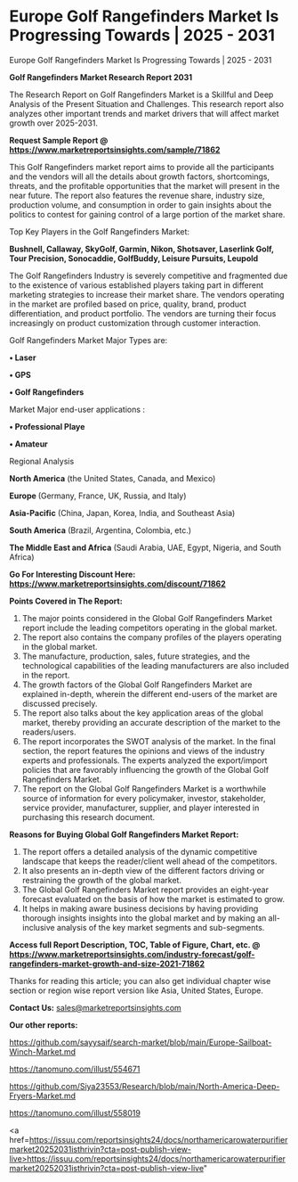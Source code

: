 # Europe Golf Rangefinders Market Is Progressing Towards | 2025 - 2031
Europe Golf Rangefinders Market Is Progressing Towards | 2025 - 2031

<strong>Golf Rangefinders Market Research Report 2031</strong>

The Research Report on Golf Rangefinders Market is a Skillful and Deep Analysis of the Present Situation and Challenges. This research report also analyzes other important trends and market drivers that will affect market growth over 2025-2031.

<strong>Request Sample Report @ <a href=https://www.marketreportsinsights.com/sample/71862>https://www.marketreportsinsights.com/sample/71862</a></strong>

This Golf Rangefinders market report aims to provide all the participants and the vendors will all the details about growth factors, shortcomings, threats, and the profitable opportunities that the market will present in the near future. The report also features the revenue share, industry size, production volume, and consumption in order to gain insights about the politics to contest for gaining control of a large portion of the market share.

Top Key Players in the Golf Rangefinders Market:

<strong>Bushnell, Callaway, SkyGolf, Garmin, Nikon, Shotsaver, Laserlink Golf, Tour Precision, Sonocaddie, GolfBuddy, Leisure Pursuits, Leupold</strong>

The Golf Rangefinders Industry is severely competitive and fragmented due to the existence of various established players taking part in different marketing strategies to increase their market share. The vendors operating in the market are profiled based on price, quality, brand, product differentiation, and product portfolio. The vendors are turning their focus increasingly on product customization through customer interaction.

Golf Rangefinders Market Major Types are:

<strong>• Laser

• GPS

• Golf Rangefinders</strong>

Market Major end-user applications :

<strong>• Professional Playe

• Amateur</strong>

Regional Analysis

</u><strong><b>North America</b></strong> (the United States, Canada, and Mexico)

<strong><b>Europe </b></strong>(Germany, France, UK, Russia, and Italy)

<strong><b>Asia-Pacific</b></strong> (China, Japan, Korea, India, and Southeast Asia)

<strong><b>South America</b></strong> (Brazil, Argentina, Colombia, etc.)

<strong><b>The Middle East and Africa</b></strong> (Saudi Arabia, UAE, Egypt, Nigeria, and South Africa)

<strong>Go For Interesting Discount Here: <a href=https://www.marketreportsinsights.com/discount/71862>https://www.marketreportsinsights.com/discount/71862</a></strong>

<strong>Points Covered in The Report:</strong>
<ol>
  <li>The major points considered in the Global Golf Rangefinders Market report include the leading competitors operating in the global market.</li>
  <li>The report also contains the company profiles of the players operating in the global market.</li>
  <li>The manufacture, production, sales, future strategies, and the technological capabilities of the leading manufacturers are also included in the report.</li>
  <li>The growth factors of the Global Golf Rangefinders Market are explained in-depth, wherein the different end-users of the market are discussed precisely.</li>
  <li>The report also talks about the key application areas of the global market, thereby providing an accurate description of the market to the readers/users.</li>
  <li>The report incorporates the SWOT analysis of the market. In the final section, the report features the opinions and views of the industry experts and professionals. The experts analyzed the export/import policies that are favorably influencing the growth of the Global Golf Rangefinders Market.</li>
  <li>The report on the Global Golf Rangefinders Market is a worthwhile source of information for every policymaker, investor, stakeholder, service provider, manufacturer, supplier, and player interested in purchasing this research document.</li>
</ol>
<strong>Reasons for Buying Global Golf Rangefinders Market Report:</strong>

<ol>
  <li>The report offers a detailed analysis of the dynamic competitive landscape that keeps the reader/client well ahead of the competitors.</li>
  <li>It also presents an in-depth view of the different factors driving or restraining the growth of the global market.</li>
  <li>The Global Golf Rangefinders Market report provides an eight-year forecast evaluated on the basis of how the market is estimated to grow.</li>
  <li>It helps in making aware business decisions by having providing thorough insights insights into the global market and by making an all-inclusive analysis of the key market segments and sub-segments.</li>
</ol>
<strong>Access full Report Description, TOC, Table of Figure, Chart, etc. @ <a href=https://www.marketreportsinsights.com/industry-forecast/golf-rangefinders-market-growth-and-size-2021-71862>https://www.marketreportsinsights.com/industry-forecast/golf-rangefinders-market-growth-and-size-2021-71862</a></strong>


Thanks for reading this article; you can also get individual chapter wise section or region wise report version like Asia, United States, Europe.

<strong>Contact Us:</strong>
sales@marketreportsinsights.com

<strong>Our other reports:</strong>

<a href=https://github.com/sayysaif/search-market/blob/main/Europe-Sailboat-Winch-Market.md>https://github.com/sayysaif/search-market/blob/main/Europe-Sailboat-Winch-Market.md</a>

<a href=https://tanomuno.com/illust/554671>https://tanomuno.com/illust/554671</a>

<a href=https://github.com/Siya23553/Research/blob/main/North-America-Deep-Fryers-Market.md>https://github.com/Siya23553/Research/blob/main/North-America-Deep-Fryers-Market.md</a>

<a href=https://tanomuno.com/illust/558019>https://tanomuno.com/illust/558019</a>

<a href=https://issuu.com/reportsinsights24/docs/northamericarowaterpurifiermarket20252031isthrivin?cta=post-publish-view-live>https://issuu.com/reportsinsights24/docs/northamericarowaterpurifiermarket20252031isthrivin?cta=post-publish-view-live</a>"
